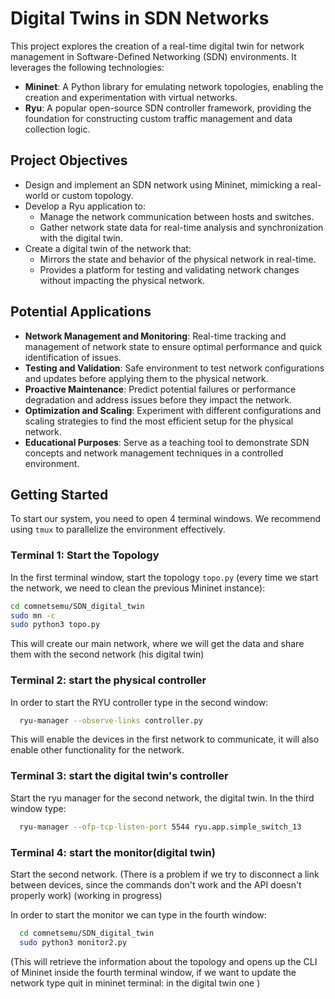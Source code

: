  # Digital Twins in SDN Networks
 
 This project explores the creation of a real-time digital twin for network management in Software-Defined Networking (SDN) environments. It leverages the following technologies:

 - **Mininet**: A Python library for emulating network topologies, enabling the creation and experimentation with virtual networks.
 - **Ryu**: A popular open-source SDN controller framework, providing the foundation for constructing custom traffic management and data collection logic.
 ## Project Objectives

 - Design and implement an SDN network using Mininet, mimicking a real-world or custom topology.
 - Develop a Ryu application to:
   - Manage the network communication between hosts and switches.
   - Gather network state data for real-time analysis and synchronization with the digital twin.
 - Create a digital twin of the network that:
   - Mirrors the state and behavior of the physical network in real-time.
   - Provides a platform for testing and validating network changes without impacting the physical network.

 ## Potential Applications

 - **Network Management and Monitoring**: Real-time tracking and management of network state to ensure optimal performance and quick identification of issues.
 - **Testing and Validation**: Safe environment to test network configurations and updates before applying them to the physical network.
 - **Proactive Maintenance**: Predict potential failures or performance degradation and address issues before they impact the network.
 - **Optimization and Scaling**: Experiment with different configurations and scaling strategies to find the most efficient setup for the physical network.
 - **Educational Purposes**: Serve as a teaching tool to demonstrate SDN concepts and network management techniques in a controlled environment.


 ## Getting Started

 To start our system, you need to open 4 terminal windows. We recommend using `tmux` to parallelize the environment effectively.

 ### Terminal 1: Start the Topology

 In the first terminal window, start the topology `topo.py` (every time we start the network, we need to clean the previous Mininet instance):

 ```bash
 cd comnetsemu/SDN_digital_twin
 sudo mn -c 
 sudo python3 topo.py
 ```

 This will create our main network, where we will get the data and share them with the second network (his digital twin)
 ### Terminal 2: start the physical controller

 In order to start the RYU controller type in the second window:

 ```bash
   ryu-manager --observe-links controller.py
 ```

 This will enable the devices in the first network to communicate, it will also enable other functionality for the network.
 ### Terminal 3: start the digital twin's controller
 Start the ryu manager for the second network, the digital twin.
 In the third window type:
 ```bash
   ryu-manager --ofp-tcp-listen-port 5544 ryu.app.simple_switch_13
 ```

 ### Terminal 4: start the monitor(digital twin)
 Start the second network.
 (There is a problem if we try to disconnect a link between devices, since the commands don't work and the API doesn't properly work) (working in progress) 
 
 In order to start the monitor we can type in the fourth window: 

 ```bash
   cd comnetsemu/SDN_digital_twin
   sudo python3 monitor2.py
 ```

 (This will retrieve the information about the topology and opens up the CLI of Mininet inside the fourth terminal window, if we want to update the network type quit in mininet terminal: in the digital twin one )
